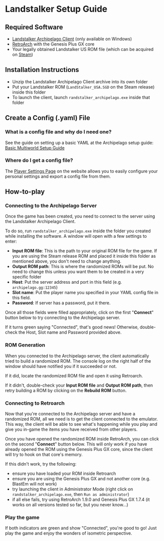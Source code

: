 # Landstalker Setup Guide

## Required Software

- [Landstalker Archipelago Client](https://github.com/Dinopony/randstalker-archipelago/releases) (only available on Windows)
- [RetroArch](https://retroarch.com?page=platforms) with the Genesis Plus GX core
- Your legally obtained Landstalker US ROM file (which can be acquired on [Steam](https://store.steampowered.com/app/71118/Landstalker_The_Treasures_of_King_Nole/))

## Installation Instructions

- Unzip the Landstalker Archipelago Client archive into its own folder
- Put your Landstalker ROM (`LandStalker_USA.SGD` on the Steam release) inside this folder
- To launch the client, launch `randstalker_archipelago.exe` inside that folder

## Create a Config (.yaml) File

### What is a config file and why do I need one?

See the guide on setting up a basic YAML at the Archipelago setup
guide: [Basic Multiworld Setup Guide](/tutorial/Archipelago/setup/en)

### Where do I get a config file?

The [Player Settings Page](../player-settings) on the website allows you to easily configure your personal settings 
and export a config file from them.

## How-to-play

### Connecting to the Archipelago Server

Once the game has been created, you need to connect to the server using the Landstalker Archipelago Client.

To do so, run `randstalker_archipelago.exe` inside the folder you created while installing the software.
A window will open with a few settings to enter:
- **Input ROM file**: This is the path to your original ROM file for the game. If you are using the Steam release ROM 
  and placed it inside this folder as mentioned above, you don't need to change anything.
- **Output ROM path**: This is where the randomized ROMs will be put. No need to change this unless you want them to be 
  created in a very specific folder
- **Host**: Put the server address and port in this field (e.g. `archipelago.gg:12345`)
- **Slot name**: Put the player name you specified in your YAML config file in this field.
- **Password**: If server has a password, put it there.

Once all those fields were filled appropriately, click on the first "**Connect**" button below to try connecting to the
Archipelago server. 

If it turns green saying "Connected", that's good news! Otherwise, double-check the Host, Slot name and
Password provided above.

### ROM Generation

When you connected to the Archipelago server, the client automatically tried to build a randomized ROM. The console log 
on the right half of the window should have notified you if it succeeded or not. 

If it did, locate the randomized ROM file and open it using Retroarch. 

If it didn't, double-check your **Input ROM file** and **Output ROM path**, then retry building a ROM by clicking on 
the **Rebuild ROM** button.

### Connecting to Retroarch

Now that you're connected to the Archipelago server and have a randomized ROM, all we need is to get the client 
connected to the emulator. This way, the client will be able to see what's happening while you play and give you in-game
the items you have received from other players.

Once you have opened the randomized ROM inside RetroArch, you can click on the second "**Connect**" button below.
This will only work if you have already opened the ROM using the Genesis Plus GX core, since the client will try to hook
on that core's memory.

If this didn't work, try the following:
- ensure you have loaded your ROM inside Retroarch
- ensure you are using the Genesis Plus GX and not another core (e.g. BlastEm will not work)
- try launching the client in Administrator Mode (right click on `randstalker_archipelago.exe`, then `Run as administrator`)
- if all else fails, try using RetroArch 1.9.0 and Genesis Plus GX 1.7.4 (it works on all versions tested so far, but you never know...)

### Play the game

If both indicators are green and show "Connected", you're good to go! Just play the game and enjoy the wonders of 
isometric perspective. 
